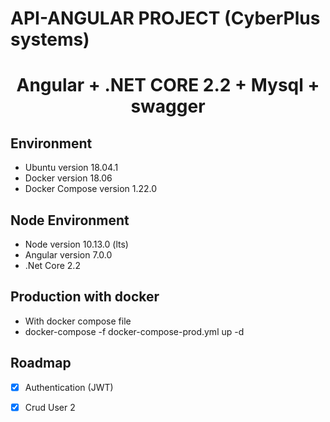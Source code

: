 # API-ANGULAR PROJECT (CyberPlus systems)
<h1 align="center"><strong>Angular + .NET CORE 2.2 + Mysql + swagger</strong></h1>

## Environment
 
+ Ubuntu version 18.04.1
+ Docker version 18.06
+ Docker Compose version 1.22.0

## Node Environment
+ Node version 10.13.0 (lts)
+ Angular version 7.0.0
+ .Net Core 2.2

## Production with docker

* With docker compose file
* docker-compose -f docker-compose-prod.yml up -d

## Roadmap

* [x] Authentication (JWT)
* [x] Crud User 2

